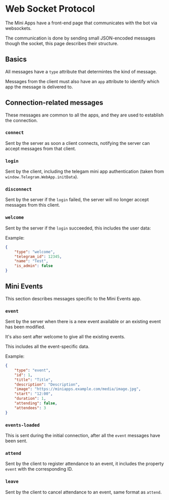 Web Socket Protocol
===================

The Mini Apps have a front-end page that communicates with the bot via websockets.

The communication is done by sending small JSON-encoded messages though the socket, this page describes their structure.

## Basics

All messages have a `type` attribute that determintes the kind of message.

Messages from the client must also have an `app` attribute to identify which app the message is delivered to.

## Connection-related messages

These messages are common to all the apps, and they are used to establish the connection.

### `connect`

Sent by the server as soon a client connects, notifying the server can accept messages from that client.


### `login`

Sent by the client, including the telegam mini app authentication (taken from `window.Telegram.WebApp.initData`).

### `disconnect`

Sent by the server if the `login` failed, the server will no longer accept messages from this client.

### `welcome`

Sent by the server if the `login` succeeded, this includes the user data:

Example:

```json
{
    "type": "welcome",
    "telegram_id": 12345,
    "name": "Test",
    "is_admin": false
}
```

## Mini Events

This section describes messages specific to the Mini Events app.

### `event`

Sent by the server when there is a new event available or an existing event has been modified.

It's also sent after welcome to give all the existing events.

This includes all the event-specific data.

Example:

```json
{
    "type": "event",
    "id": 1,
    "title": "Title",
    "description": "Description",
    "image": "https://miniapps.example.com/media/image.jpg",
    "start": "12:00",
    "duration": 1,
    "attending": false,
    "attendees": 3
}
```

### `events-loaded`

This is sent during the initial connection, after all the `event` messages have been sent.

### `attend`

Sent by the client to register attendance to an event, it includes the property `event` with the corresponding ID.

### `leave`

Sent by the client to cancel attendance to an event, same format as `attend`.


